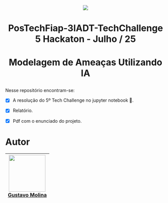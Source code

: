 <p align="center">
<img loading="lazy" src="https://img.shields.io/badge/FINALIZADO-green"/>
</p>

# <p align="center">PosTechFiap-3IADT-TechChallenge 5 Hackaton - Julho / 25 </p>

# <p align="center"> Modelagem de Ameaças Utilizando IA </p>

Nesse repositório encontram-se:
- [x] A resolução do 5º Tech Challenge no jupyter notebook 🐍.
- [x] Relatório.
- [x] Pdf com o enunciado do projeto.



# Autor

| [<img loading="lazy" src="https://avatars.githubusercontent.com/u/70485830?v=4" width=115><br>Gustavo Molina](https://github.com/gustavomolina17)
| :---: | 

